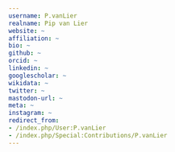 ```yaml
---
username: P.vanLier
realname: Pip van Lier
website: ~
affiliation: ~
bio: ~
github: ~
orcid: ~
linkedin: ~
googlescholar: ~
wikidata: ~
twitter: ~
mastodon-url: ~
meta: ~
instagram: ~
redirect_from:
- /index.php/User:P.vanLier
- /index.php/Special:Contributions/P.vanLier
---
```

